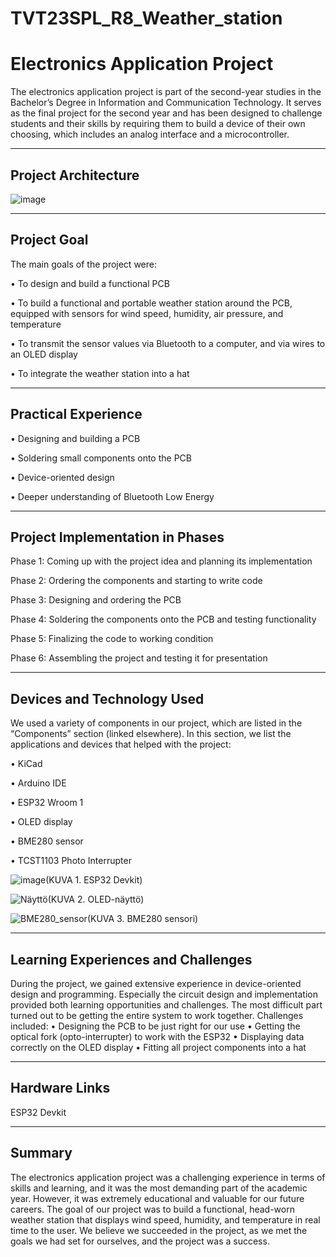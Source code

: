 # TVT23SPL_R8_Weather_station
# Electronics Application Project

The electronics application project is part of the second-year studies in the Bachelor’s Degree in Information and Communication Technology. It serves as the final project for the second year and has been designed to challenge students and their skills by requiring them to build a device of their own choosing, which includes an analog interface and a microcontroller.
________________________________________
## Project Architecture
![image](https://github.com/user-attachments/assets/fa88eda0-a0cc-42b6-b6b7-c904dabee3e6)
________________________________________
## Project Goal
The main goals of the project were:

•	To design and build a functional PCB

•	To build a functional and portable weather station around the PCB, equipped with sensors for wind speed, humidity, air pressure, and temperature

•	To transmit the sensor values via Bluetooth to a computer, and via wires to an OLED display

•	To integrate the weather station into a hat
________________________________________
## Practical Experience

•	Designing and building a PCB

•	Soldering small components onto the PCB

•	Device-oriented design

•	Deeper understanding of Bluetooth Low Energy
________________________________________
## Project Implementation in Phases

Phase 1: Coming up with the project idea and planning its implementation

Phase 2: Ordering the components and starting to write code

Phase 3: Designing and ordering the PCB

Phase 4: Soldering the components onto the PCB and testing functionality

Phase 5: Finalizing the code to working condition

Phase 6: Assembling the project and testing it for presentation
________________________________________
## Devices and Technology Used

We used a variety of components in our project, which are listed in the “Components” section (linked elsewhere). In this section, we list the applications and devices that helped with the project:

•	KiCad

•	Arduino IDE

•	ESP32 Wroom 1

•	OLED display

•	BME280 sensor

•	TCST1103 Photo Interrupter

![image](https://github.com/user-attachments/assets/b4fc951f-f303-4f13-aea6-55b670721b1c)(KUVA 1. ESP32 Devkit)

![Näyttö](https://github.com/user-attachments/assets/608881ba-cb45-4370-a1b5-c231b9d39321)(KUVA 2. OLED-näyttö)

![BME280_sensor](https://github.com/user-attachments/assets/d8ad4e7e-9eda-4546-8613-d7412815376d)(KUVA 3. BME280 sensori)

________________________________________
## Learning Experiences and Challenges

During the project, we gained extensive experience in device-oriented design and programming. Especially the circuit design and implementation provided both learning opportunities and challenges. The most difficult part turned out to be getting the entire system to work together.
Challenges included:
•	Designing the PCB to be just right for our use
•	Getting the optical fork (opto-interrupter) to work with the ESP32
•	Displaying data correctly on the OLED display
•	Fitting all project components into a hat
________________________________________
## Hardware Links

ESP32 Devkit
________________________________________
## Summary

The electronics application project was a challenging experience in terms of skills and learning, and it was the most demanding part of the academic year. However, it was extremely educational and valuable for our future careers. The goal of our project was to build a functional, head-worn weather station that displays wind speed, humidity, and temperature in real time to the user. We believe we succeeded in the project, as we met the goals we had set for ourselves, and the project was a success.
